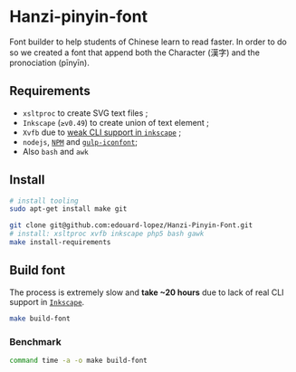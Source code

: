 # Hanzi-pinyin-font

Font builder to help students of Chinese learn to read faster. In order to do so we created a font that append both the Character (漢字) and the pronociation (pīnyīn).

## Requirements

* `xsltproc` to create SVG text files ;
* `Inkscape` (`≥v0.49`) to create union of text element ;
* `Xvfb` due to [weak CLI support in `inkscape`](http://stackoverflow.com/questions/18630229/how-to-save-svg-file-with-inkscape-cli) ;
* `nodejs`, [`NPM`](http://npmjs.org/)  and [`gulp-iconfont`](https://www.npmjs.org/package/gulp-iconfont);
* Also `bash` and `awk`

## Install

```bash
# install tooling
sudo apt-get install make git
```

```bash
git clone git@github.com:edouard-lopez/Hanzi-Pinyin-Font.git
# install: xsltproc xvfb inkscape php5 bash gawk
make install-requirements
```

## Build font

The process is extremely slow and **take ~20 hours** due to lack of real CLI support in [`Inkscape`](http://stackoverflow.com/questions/18630229/how-to-save-svg-file-with-inkscape-cli).

```bash
make build-font
```

### Benchmark
```bash
command time -a -o make build-font
```
